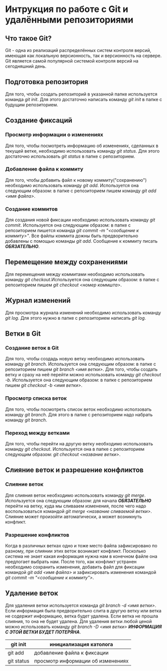 # Интрукция по работе с Git и удалёнными репозиториями

## Что такое Git?

Git - одна из реализаций распределённых систем контроля версий, имеющая как локальную версионность, так и версионность на сервере. Git является самой популярной системой контроля версий на сегодняшний день.

## Подготовка репозитория

Для того, чтобы создать репозиторий в указанной папке используется команда *git init*. Для этого достаточно написать команду *git init* в папке с будущим репозиторием.

## Создание фиксаций

### Просмотр информации о изменениях

Для того, чтобы посмотреть информацию об изменениях, сделанных в текущей ветке, необходимо использовать команду *git status*. Для этого достаточно использовать *git status* в папке с репозиторием.

### Добавление файла к коммиту

Для того, чтобы добавить файл к новому коммиту("сохранению") необходимо использовать команду *git add*. Используется она следующим образом: в папке с репозиторием пишем команду *git add <имя файла>*.

### Создание коммитов

Для создания новой фиксации необходимо использовать команду *git commit*. Используется она следующим образом: в папке с репозиторием пишется команда *git commit -m "<сообщение к коммиту>"*. Все файлы коммита дожны быть предворительно добавлены с помощью команды *git add*. Сообщение к коммиту писать ***ОБЯЗАТЕЛЬНО***.

## Перемещение между сохранениями

Для перемещения между коммитами необходимо использовать команду *git checkout*.Используется она следующим образом: в папке с репозиторием пишем *git checkout <номер коммшта>*.


## Журнал изменений

Для просмотра журнала изменений необходимо использовать команду *git log*. Для этого нужно в папке с репозиторием написать *git log*.

## Ветки в Git

### Создание веток в Git

Для того, чтобы создадь новую ветку необходимо использовать команду *git branch*. Используется она следующим образом: в папке с репозиторием пишем *git branch <имя ветки>*. Для того, чтобы создать ветку и сразу на неё перейти можно использовать команду *git checkout -b*. Используется она следующим образом: в папке с репозиторием пишем *git checkout -b <имя ветки>*.

### Просмотр списка веток

Для того, чтобы посмотреть список веток необходимо исползовать команду *git branch*. Для этого в папке с репозиторием надо набрать команду *git branch*.

### Переход между ветками

Для того, чтобы перейти на другую ветку необходимо использовать команду *git checkout*. Используется она в папке с репозиторием следующим образом: *git checkout <название ветки>*.

## Слияние веток и разрешение конфликтов

### Слияние веток

Для слияния веток необходимо использовать команду *git merge*. Используется она следующим образом: для начала ***ОБЯЗАТЕЛЬНО*** перейти на ветку, куда мы сливааем изменения, после чего надо воспользоваться командой *git merge <название сливаемой ветки>*. Слияние может произойти автоматически, а может возникнуть конфликт.

### Разрешение конфликтов

Когда в различных ветках одно и тоже место файла зафиксировано по разному, при слиянии этих веток возникает конфликт. Посколько система не знает какая информация нужна нам в конечном файле она предлогает выбрать нам. После того, как конфликт устранен необходимо сохранить изменения, добавить файл для фиксации командой *git add <имя файла>* и зафиксировать изменения командой *git commit -m "<сообщение к коммиту">*.

## Удаление веток

Для удаления ветки используется команда *git branch -d <имя ветки>*. Если информация была предворительно слита в другую ветку или ветка не содержит информацию, ветка будет удалена. Если ветка не прошла слияния, то она не будет удалена. Для удаления ветки любой ценой можно использовать команду *git branch -D <имя ветки>* ***ИНФОРМАЦИЯ С ЭТОЙ ВЕТКИ БУДЕТ ПОТЕРЯНА***.

| git init | инициализация католога |
|----------|------------------------|
| git add  | добавление файла к фиксации |
| git status | просмотр информации об изменениях |
